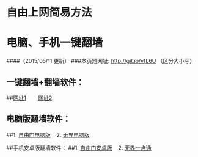 # 自由上网简易方法
# 电脑、手机一键翻墙
####（2015/05/11 更新）
###本页短网址: http://git.io/vfL6U （区分大小写）

## 一键翻墙+翻墙软件：
##<a href="https://d3gxuywhg1mu34.cloudfront.net" target="_blank">网址1</a>&nbsp;&nbsp;&nbsp;&nbsp;&nbsp;&nbsp;&nbsp;&nbsp;<a href="https://d3fmnf6otobp4d.cloudfront.net/" target="_blank">网址2</a>

## 电脑版翻墙软件：
##1. <a href="https://d2b3ah0sq3wcz8.cloudfront.net/fga01.php?fid=fg753p.zip" target="_blank">自由门电脑版</a>&nbsp;&nbsp;&nbsp;&nbsp;2. <a href="https://d2b3ah0sq3wcz8.cloudfront.net/fga01.php?fid=u1405.zip" target="_blank">无界电脑版</a>

##手机安卓版翻墙软件：
##1. <a href="https://d2b3ah0sq3wcz8.cloudfront.net/fga01.php?fid=fgma32.apk" target="_blank">自由门安卓版</a>&nbsp;&nbsp;&nbsp;&nbsp;2. <a href="https://d2b3ah0sq3wcz8.cloudfront.net/fga01.php?fid=um3.1.apk" target="_blank">无界一点通</a>
